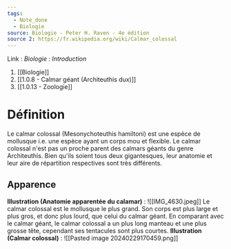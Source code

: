 ```yaml
---
tags:
  - Note_done
  - Biologie
source: Biologie - Peter H. Raven - 4e édition
source 2: https://fr.wikipedia.org/wiki/Calmar_colossal
---
```


Link :
_Biologie : Introduction_
1. [[Biologie]]
2. [[1.0.8 - Calmar géant (Architeuthis dux)]]
3. [[1.0.13 - Zoologie]]

# Définition
Le calmar colossal (Mesonychoteuthis hamiltoni) est une espèce de mollusque i.e. une espèce ayant un corps mou et flexible. Le calmar colossal n'est pas un proche parent des calmars géants du genre Architeuthis. Bien qu'ils soient tous deux gigantesques, leur anatomie et leur aire de répartition respectives sont très différents.

## Apparence
**Illustration (Anatomie apparentée du calamar)** : ![[IMG_4630.jpeg]]
Le calmar colossal est le mollusque le plus grand. Son corps est plus large et plus gros, et donc plus lourd, que celui du calmar géant. En comparant avec le calmar géant, le calmar colossal a un plus long manteau et une plus grosse tête, cependant ses tentacules sont plus courtes. 
**Illustration (Calmar colossal)** : ![[Pasted image 20240229170459.png]]
